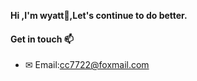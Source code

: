 
   **Hi ,I'm wyatt👋,Let's continue to do better.**

#### Get in touch 📫
* ✉ Email:<a href="mailto:cc7722@foxmail.com">cc7722@foxmail.com</a>
<!-- **ThisIsWyatt/ThisisWyatt** is a ✨ _special_ ✨ repository because its `README.md` (this file) appears on your GitHub profile.
Here are some ideas to get you started:
- 🔭 I’m currently working on ...
- 🌱 I’m currently learning ...
- 👯 I’m looking to collaborate on ...
- 🤔 I’m looking for help with ...
- 💬 Ask me about ...
- 📫 How to reach me: ...
- 😄 Pronouns: ...
- ⚡ Fun fact: ... -->

